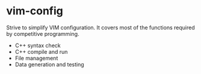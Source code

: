 # vim-config

Strive to simplify VIM configuration. It covers most of the functions required by competitive programming.

- C++ syntax check
- C++ compile and run
- File management
- Data generation and testing
